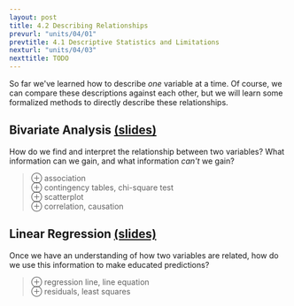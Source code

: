 ```yaml
---
layout: post
title: 4.2 Describing Relationships
prevurl: "units/04/01"
prevtitle: 4.1 Descriptive Statistics and Limitations
nexturl: "units/04/03"
nexttitle: TODO
---
```

So far we've learned how to describe *one* variable at a time. Of course, we can compare these descriptions against each other, but we will learn some formalized methods to directly describe these relationships.

## Bivariate Analysis [(slides)][bi]
How do we find and interpret the relationship between two variables? What information can we gain, and what information *can't* we gain?

> ⊕ association  
> ⊕ contingency tables, chi-square test  
> ⊕ scatterplot  
> ⊕ correlation, causation  

## Linear Regression [(slides)][regression]
Once we have an understanding of how two variables are related, how do we use this information to make educated predictions?

> ⊕ regression line, line equation  
> ⊕ residuals, least squares  

[bi]: TODO
[regression]: TODO